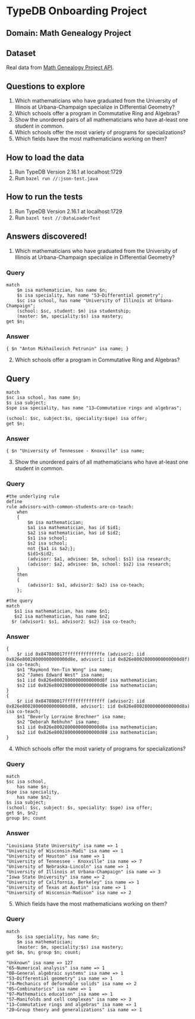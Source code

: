# TypeDB Onboarding Project

## Domain: Math Genealogy Project

## Dataset

Real data from [Math Genealogy Project API](https://mathgenealogy.org:8000/api/v2/MGP/login).

## Questions to explore

1. Which mathematicians who have graduated from the University of Illinois at Urbana-Champaign specialize in Differential Geometry?
2. Which schools offer a program in Commutative Ring and Algebras?
3. Show the unordered pairs of all mathematicians who have at-least one student in common.
4. Which schools offer the most variety of programs for specializations?
5. Which fields have the most mathematicians working on them?
## How to load the data

1. Run TypeDB Version 2.16.1 at localhost:1729
2. Run `bazel run //:json-test.java`

## How to run the tests

1. Run TypeDB Version 2.16.1 at localhost:1729
2. Run `bazel test //:DataLoaderTest`

## Answers discovered!
1. Which mathematicians who have graduated from the University of Illinois at Urbana-Champaign specialize in Differential Geometry?
### Query
```
match
    $m isa mathematician, has name $n;
    $s isa speciality, has name "53—Differential geometry";
    $sc isa school, has name "University of Illinois at Urbana-Champaign";
    (school: $sc, student: $m) isa studentship;
    (master: $m, speciality:$s) isa mastery;
get $n;
```
### Answer
```
{ $n "Anton Mikhailovich Petrunin" isa name; }
```

2. Which schools offer a program in Commutative Ring and Algebras?
## Query
```
match
$sc isa school, has name $n;
$s isa subject;
$spe isa speciality, has name "13—Commutative rings and algebras";

(school: $sc, subject:$s, speciality:$spe) isa offer;
get $n;
```

### Answer
```
{ $n "University of Tennessee - Knoxville" isa name; 
```

3. Show the unordered pairs of all mathematicians who have at-least one student in common.

### Query
```
#the underlying rule
define 
rule advisors-with-common-students-are-co-teach:
    when
    {
        $m isa mathematician;
        $a1 isa mathematician, has id $id1;
        $a2 isa mathematician, has id $id2;
        $s1 isa school;
        $s2 isa school;
        not {$a1 is $a2;};
        $id1<$id2;
        (advisor: $a1, advisee: $m, school: $s1) isa research;
        (advisor: $a2, advisee: $m, school: $s2) isa research;
    }
    then
    {
        (advisor1: $a1, advisor2: $a2) isa co-teach;
    };
    
#the query
match
   $s1 isa mathematician, has name $n1;
   $s2 isa mathematician, has name $n2;
  $r (advisor1: $s1, advisor2: $s2) isa co-teach; 
```

### Answer
```
{
    $r iid 0x847080017ffffffffffffffe (advisor2: iid 0x826e80028000000000000d8e, advisor1: iid 0x826e80028000000000000d8f) isa co-teach;
    $n1 "Raymond Yen-Tin Wong" isa name;
    $n2 "James Edward West" isa name;
    $s1 iid 0x826e80028000000000000d8f isa mathematician;
    $s2 iid 0x826e80028000000000000d8e isa mathematician;
}
{
    $r iid 0x847080017fffffffffffffff (advisor2: iid 0x826e80028000000000000d88, advisor1: iid 0x826e80028000000000000d8a) isa co-teach;
    $n1 "Beverly Lorraine Brechner" isa name;
    $n2 "Deborah Rebhuhn" isa name;
    $s1 iid 0x826e80028000000000000d8a isa mathematician;
    $s2 iid 0x826e80028000000000000d88 isa mathematician;
}
```

4. Which schools offer the most variety of programs for specializations?

### Query
```
match
$sc isa school,
    has name $n;
$spe isa speciality,
    has name $n2;
$s isa subject;
(school: $sc, subject: $s, speciality: $spe) isa offer;
get $n, $n2;
group $n; count
```
### Answer
```
"Louisiana State University" isa name => 1
"University of Wisconsin-Madi" isa name => 1
"University of Houston" isa name => 1
"University of Tennessee - Knoxville" isa name => 7
"University of Nebraska-Lincoln" isa name => 1
"University of Illinois at Urbana-Champaign" isa name => 3
"Iowa State University" isa name => 2
"University of California, Berkeley" isa name => 1
"University of Texas at Austin" isa name => 1
"University of Wisconsin-Madison" isa name => 2
```

5. Which fields have the most mathematicians working on them?

### Query
```
match 
    $s isa speciality, has name $n;
    $m isa mathematician;
    (master: $m, speciality:$s) isa mastery;
get $m, $n; group $n; count; 
```

```
"Unknown" isa name => 127
"65—Numerical analysis" isa name => 1
"08—General algebraic systems" isa name => 1
"53—Differential geometry" isa name => 1
"74—Mechanics of deformable solids" isa name => 2
"05—Combinatorics" isa name => 1
"97—Mathematics education" isa name => 1
"57—Manifolds and cell complexes" isa name => 3
"13—Commutative rings and algebras" isa name => 1
"20—Group theory and generalizations" isa name => 1
```

